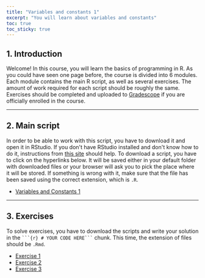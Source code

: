```yaml
---
title: "Variables and constants 1"
excerpt: "You will learn about variables and constants"
toc: true
toc_sticky: true
---
```


<script src="https://unpkg.com/vanilla-back-to-top@7.2.1/dist/vanilla-back-to-top.min.js"></script>
<script>addBackToTop()</script>

## 1. Introduction

Welcome! In this course, you will learn the basics of programming in R. As you could have seen one page before, the course is divided into 6 modules. Each module contains the main R script, as well as several exercises. The amount of work required for each script should be roughly the same. Exercises should be completed and uploaded to [Gradescope](https://www.gradescope.com/) if you are officially enrolled in the course.

---

## 2. Main script

In order to be able to work with this script, you have to download it and open it in RStudio. If you don't have RStudio installed and don't know how to do it, instructions from [this site](https://rstudio-education.github.io/hopr/starting.html) should help. To download a script, you have to click on the hyperlinks below. It will be saved either in your default folder with downloaded files or your browser will ask you to pick the place where it will be stored. If something is wrong with it, make sure that the file has been saved using the correct extension, which is `.R`.

* <a href="https://lazarskiopencourses.github.io/courses/introduction_to_programming_in_R/01_variables_and_constants_1/01_variables_and_constants_1.R" download target="_blank">Variables and Constants 1</a>

---

## 3. Exercises

To solve exercises, you have to download the scripts and write your solution in the `
```{r} # YOUR CODE HERE```
` chunk. 
This time, the extension of files should be `.Rmd`.

* <a href="https://lazarskiopencourses.github.io/courses/introduction_to_programming_in_R/01_variables_and_constants_1/Exercises/01_variables_and_constants_task_1.Rmd" download target="_blank">Exercise 1</a>
* <a href="https://lazarskiopencourses.github.io/courses/introduction_to_programming_in_R/01_variables_and_constants_1/Exercises/01_variables_and_constants_task_2.Rmd" download target="_blank">Exercise 2</a>
* <a href="https://lazarskiopencourses.github.io/courses/introduction_to_programming_in_R/01_variables_and_constants_1/Exercises/01_variables_and_constants_task_3.Rmd" download target="_blank">Exercise 3</a>
